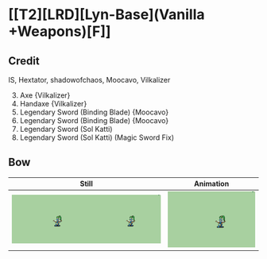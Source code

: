 # [\[T2\]\[LRD\]\[Lyn-Base\]\(Vanilla +Weapons\)\[F\]]

## Credit

IS, Hextator, shadowofchaos, Moocavo, Vilkalizer

3. Axe {Vilkalizer}
4. Handaxe {Vilkalizer}
8. Legendary Sword (Binding Blade) {Moocavo}
8. Legendary Sword (Binding Blade) {Moocavo}
8. Legendary Sword (Sol Katti)
8. Legendary Sword (Sol Katti) (Magic Sword Fix)
	
## Bow

| Still | Animation |
| :---: | :-------: |
| ![Bow still](./Bow_000.png) | ![Bow animation](./Bow.gif) |
